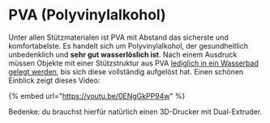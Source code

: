 # PVA (Polyvinylalkohol)

Unter allen Stützmaterialen ist PVA mit Abstand das sicherste und komfortabelste. Es handelt sich um Polyvinylalkohol, der gesundheitlich unbedenklich und **sehr gut wasserlöslich ist**. Nach einem Ausdruck müssen Objekte mit einer Stützstruktur aus PVA [lediglich in ein Wasserbad gelegt werden](https://youtu.be/0ENgGkPP94w?t=70), bis sich diese vollständig aufgelöst hat. Einen schönen Einblick zeigt dieses Video:

{% embed url="https://youtu.be/0ENgGkPP94w" %}

Bedenke: du brauchst hierfür natürlich einen 3D-Drucker mit Dual-Extruder.
